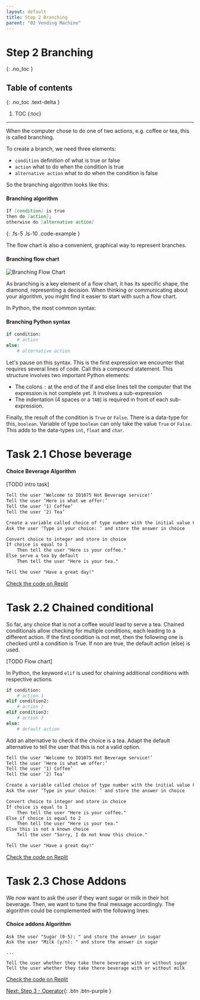 ```yaml
---
layout: default
title: Step 2 Branching
parent: "02 Vending Machine"
---
```


# Step 2 Branching
{: .no_toc }

## Table of contents
{: .no_toc .text-delta }

1. TOC
{:toc}

---

When the computer chose to do one of two actions, e.g. coffee or tea, this is called branching.

To create a branch, we need three elements:

* `condition` definition of what is true or false
* `action` what to do when the condition is true
* `alternative action` what to do when the condition is false

So the branching algorithm looks like this:

#### Branching algorithm

```markdown
If [condition] is true
then do [action];
otherwise do [alternative action]
```
{: .fs-5 .ls-10 .code-example }

The flow chart is also a convenient, graphical way to represent branches.

#### Branching flow chart

![Branching Flow Chart]({{site.baseurl}}/assets/flow_chart_branching.svg)

As branching is a key element of a flow chart, it has its specific shape, the diamond, representing a decision. When thinking or communicating about your algorithm, you might find it easier to start with such a flow chart.

In Python, the most common syntax:

#### Branching Python syntax

```python
if condition:
    # action
else:
    # alternative action
```

Let's pause on this syntax. This is the first expression we encounter that requires several lines of code. Call this a compound statement. This structure involves two important Python elements:

* The colons `:` at the end of the if and else lines tell the computer that the expression is not complete yet. It involves a sub-expression
* The indentation (4 spaces or a `TAB`) is required in front of each sub-expression.

Finally, the result of the condition is `True` or `False`. There is a data-type for this, `boolean`. Variable of type `boolean` can only take the value `True` or `False`. This adds to the data-types `int`, `float` and `char`.

# Task 2.1 Chose beverage

#### Choice Beverage Algorithm

[TODO intro task]

```markdown
Tell the user ‘Welcome to IO1075 Hot Beverage service!’
Tell the user ‘Here is what we offer:’
Tell the user ‘1) Coffee’
Tell the user ‘2) Tea’

Create a variable called choice of type number with the initial value 0
Ask the user ‘Type in your choice: ’ and store the answer in choice

Convert choice to integer and store in choice
If choice is equal to 1
    Then tell the user "Here is your coffee."
Else serve a tea by default
    Then tell the user "Here is your tea."

Tell the user "Have a great day!"
```

[Check the code on Replit](https://repl.it/@IO1075/02-vending-machine-step2-1)


# Task 2.2 Chained conditional

So far, any choice that is not a coffee would lead to serve a tea. Chained conditionals allow checking for multiple conditions, each leading to a different action. If the first condition is not met, then the following one is checked until a condition is True. If non are true, the default action (else) is used.

[TODO Flow chart]

In Python, the keyword `elif` is used for chaining additional conditions with respective actions.

```python
if condition:
    # action 1
elif condition2:
    # action 2
elif condition3:
    # action 3
else:
    # default action
```

Add an alternative to check if the choice is a tea. Adapt the default alternative to tell the user that this is not a valid option.

```markdown
Tell the user ‘Welcome to IO1075 Hot Beverage service!’
Tell the user ‘Here is what we offer:’
Tell the user ‘1) Coffee’
Tell the user ‘2) Tea’

Create a variable called choice of type number with the initial value 0
Ask the user ‘Type in your choice: ’ and store the answer in choice

Convert choice to integer and store in choice
If choice is equal to 1
    Then tell the user "Here is your coffee."
Else if choice is equal to 2
    Then tell the user "Here is your tea."
Else this is not a known choice
    Tell the user "Sorry, I do not know this choice."

Tell the user "Have a great day!"
```

[Check the code on Replit](https://repl.it/@IO1075/02-vending-machine-step2-2)

# Task 2.3 Chose Addons

We now want to ask the user if they want sugar or milk in their hot beverage. Then, we want to tune the final message accordingly. The algorithm could be complemented with the following lines:

#### Choice addons Algorithm

```
Ask the user "Sugar (0-5): " and store the answer in sugar
Ask the user "Milk (y/n): " and store the answer in sugar

...

Tell the user whether they take there beverage with or without sugar
Tell the user whether they take there beverage with or without milk
```

[Check the code on Replit](https://repl.it/@IO1075/02-vending-machine-step2-3)

[Next: Step 3 - Operator]({{site.baseurl}}/assignments/02-vending-machine/step3){: .btn .btn-purple }